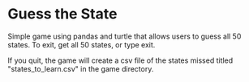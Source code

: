 # Guess the State
Simple game using pandas and turtle that allows users to guess all 50 states. 
To exit, get all 50 states, or type exit.

If you quit, the game will create a csv file of the states missed titled "states_to_learn.csv" in the game directory.

